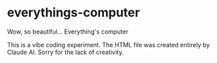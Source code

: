 # everythings-computer
Wow, so beautiful... Everything's computer

This is a vibe coding experiment. The HTML file was created entirely
by Claude AI. Sorry for the lack of creativity.

